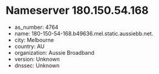# Nameserver 180.150.54.168

* as_number: 4764
* name: 180-150-54-168.b49636.mel.static.aussiebb.net.
* city: Melbourne
* country: AU
* organization: Aussie Broadband
* version: Unknown
* dnssec: Unknown
